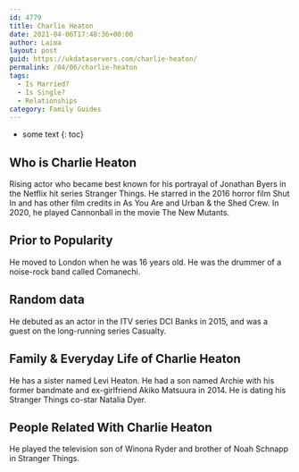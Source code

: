 ```yaml
---
id: 4779
title: Charlie Heaton
date: 2021-04-06T17:48:36+00:00
author: Laima
layout: post
guid: https://ukdataservers.com/charlie-heaton/
permalink: /04/06/charlie-heaton
tags:
  - Is Married?
  - Is Single?
  - Relationships
category: Family Guides
---
```


* some text
{: toc}


## Who is Charlie Heaton
                  
                  
                  
Rising actor who became best known for his portrayal of Jonathan Byers in the Netflix hit series Stranger Things. He starred in the 2016 horror film Shut In and has other film credits in As You Are and Urban & the Shed Crew. In 2020, he played Cannonball in the movie The New Mutants. 
                  
              
            
              
            
                
                
                
## Prior to Popularity
                  
                  
                  
He moved to London when he was 16 years old. He was the drummer of a noise-rock band called Comanechi. 
                  
              
            
              
            
                
                
                
## Random data
                  
                  
                  
He debuted as an actor in the ITV series DCI Banks in 2015, and was a guest on the long-running series Casualty.
                  
              
            
              
            
                
                
                
## Family & Everyday Life of Charlie Heaton
                  
                  
                  
He has a sister named Levi Heaton. He had a son named Archie with his former bandmate and ex-girlfriend Akiko Matsuura in 2014. He is dating his Stranger Things co-star Natalia Dyer.
                  
              
            
              
            
                
                
                
## People Related With Charlie Heaton
                  
                  
                  
He played the television son of Winona Ryder and brother of Noah Schnapp in Stranger Things.
                  
              
            
              
            
                
              
            
              
              
            
            
              
            
          
          
          